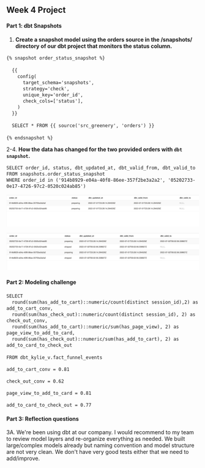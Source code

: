 ## Week 4 Project

#### Part 1: dbt Snapshots

1. **Create a snapshot model using the orders source in the /snapshots/ directory of our dbt project that monitors the status column.**

```
{% snapshot order_status_snapshot %}

  {{
    config(
      target_schema='snapshots',
      strategy='check',
      unique_key='order_id',
      check_cols=['status'],
    )
  }}

  SELECT * FROM {{ source('src_greenery', 'orders') }}

{% endsnapshot %}
```
2-4. **How the data has changed for the two provided orders with `dbt snapshot`.**

```
SELECT order_id, status, dbt_updated_at, dbt_valid_from, dbt_valid_to
FROM snapshots.order_status_snapshot
WHERE order_id in ('914b8929-e04a-40f8-86ee-357f2be3a2a2', '05202733-0e17-4726-97c2-0520c024ab85')
```

![Alt text](/greenery/image/order_snapshot_pre.png)

![Alt text](/greenery/image/order_snapshot_post.png)


#### Part 2: Modeling challenge

```
SELECT 
  round(sum(has_add_to_cart)::numeric/count(distinct session_id),2) as add_to_cart_conv,
  round(sum(has_check_out)::numeric/count(distinct session_id), 2) as check_out_conv,
  round(sum(has_add_to_cart)::numeric/sum(has_page_view), 2) as page_view_to_add_to_card,
  round(sum(has_check_out)::numeric/sum(has_add_to_cart), 2) as add_to_card_to_check_out
  
FROM dbt_kylie_v.fact_funnel_events
```
`add_to_cart_conv = 0.81`

`check_out_conv = 0.62`

`page_view_to_add_to_card = 0.81`

`add_to_card_to_check_out = 0.77`

#### Part 3: Reflection questions

3A. We're been using dbt at our company. I would recommend to my team to review model layers and re-organize everything as needed. We built large/complex models already but naming convention and model structure are not very clean. We don't have very good tests either that we need to add/improve.

